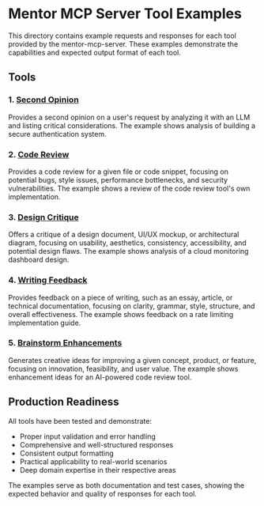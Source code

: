 # Mentor MCP Server Tool Examples

This directory contains example requests and responses for each tool provided by the mentor-mcp-server. These examples demonstrate the capabilities and expected output format of each tool.

## Tools

### 1. [Second Opinion](second-opinion.md)
Provides a second opinion on a user's request by analyzing it with an LLM and listing critical considerations. The example shows analysis of building a secure authentication system.

### 2. [Code Review](code-review.md)
Provides a code review for a given file or code snippet, focusing on potential bugs, style issues, performance bottlenecks, and security vulnerabilities. The example shows a review of the code review tool's own implementation.

### 3. [Design Critique](design-critique.md)
Offers a critique of a design document, UI/UX mockup, or architectural diagram, focusing on usability, aesthetics, consistency, accessibility, and potential design flaws. The example shows analysis of a cloud monitoring dashboard design.

### 4. [Writing Feedback](writing-feedback.md)
Provides feedback on a piece of writing, such as an essay, article, or technical documentation, focusing on clarity, grammar, style, structure, and overall effectiveness. The example shows feedback on a rate limiting implementation guide.

### 5. [Brainstorm Enhancements](brainstorm-enhancements.md)
Generates creative ideas for improving a given concept, product, or feature, focusing on innovation, feasibility, and user value. The example shows enhancement ideas for an AI-powered code review tool.

## Production Readiness

All tools have been tested and demonstrate:
- Proper input validation and error handling
- Comprehensive and well-structured responses
- Consistent output formatting
- Practical applicability to real-world scenarios
- Deep domain expertise in their respective areas

The examples serve as both documentation and test cases, showing the expected behavior and quality of responses for each tool.